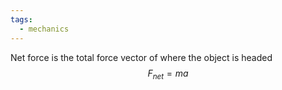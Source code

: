 ```yaml
---
tags:
  - mechanics
---
```

Net force is the total force vector of where the object is headed
$$F_{net} = ma$$